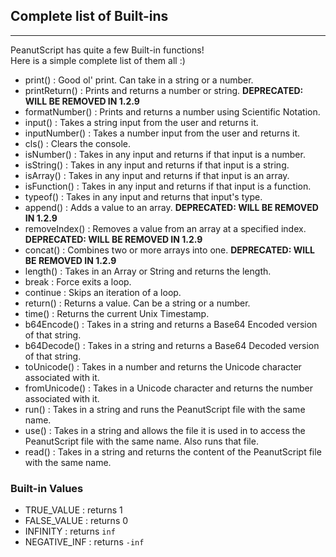 ## Complete list of Built-ins
___
PeanutScript has quite a few Built-in functions!<br>
Here is a simple complete list of them all :)<br>
- print() : Good ol' print. Can take in a string or a number.
- printReturn() : Prints and returns a number or string. **DEPRECATED: WILL BE REMOVED IN 1.2.9**
- formatNumber() : Prints and returns a number using Scientific Notation.
- input() : Takes a string input from the user and returns it.
- inputNumber() : Takes a number input from the user and returns it.
- cls() : Clears the console.
- isNumber() : Takes in any input and returns if that input is a number.
- isString() : Takes in any input and returns if that input is a string.
- isArray() : Takes in any input and returns if that input is an array.
- isFunction() : Takes in any input and returns if that input is a function.
- typeof() : Takes in any input and returns that input's type.
- append() : Adds a value to an array. **DEPRECATED: WILL BE REMOVED IN 1.2.9**
- removeIndex() : Removes a value from an array at a specified index. **DEPRECATED: WILL BE REMOVED IN 1.2.9**
- concat() : Combines two or more arrays into one. **DEPRECATED: WILL BE REMOVED IN 1.2.9**
- length() : Takes in an Array or String and returns the length.
- break : Force exits a loop.
- continue : Skips an iteration of a loop.
- return() : Returns a value. Can be a string or a number.
- time() : Returns the current Unix Timestamp.
- b64Encode() : Takes in a string and returns a Base64 Encoded version of that string.
- b64Decode() : Takes in a string and returns a Base64 Decoded version of that string.
- toUnicode() : Takes in a number and returns the Unicode character associated with it.
- fromUnicode() : Takes in a Unicode character and returns the number associated with it.
- run() : Takes in a string and runs the PeanutScript file with the same name.
- use() : Takes in a string and allows the file it is used in to access the PeanutScript file with the same name. Also runs that file.
- read() : Takes in a string and returns the content of the PeanutScript file with the same name.

### Built-in Values
- TRUE_VALUE : returns 1
- FALSE_VALUE : returns 0
- INFINITY : returns `inf`
- NEGATIVE_INF : returns `-inf`
